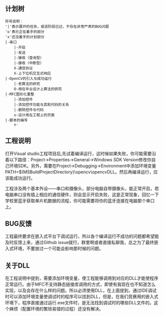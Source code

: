 ## 计划树

```
符号说明：
'|'表示展开的任务，或该阶段已过，不存在非常严肃的BUG问题
'o'表示正在着手的部分
'x'还没着手的计划部分
|-串口
    |-开启
    |-发送
    |-接收（查询型）
    |-接收（中断型）
    X-通信协议
    X-上下位机交互式响应
|-OpenCV的引入与成功运行 
    |-老算法的研究
    O-用在毕业设计上算法的研究
|-MFC图形化重整
    |-添加控件
    |-添加控件功能与其和代码的关系
    |-删除控件与代码
    x-设计用在工程上的页面
|-脚本的编写
    x-
```

## 工程说明
打开Visual studio工程项目后,先试着编译运行，这时候如果失败，你可能需要沿着以下路径：Project->Properties->General->Windows SDK Version修改你自己环境SDK。另外，需要在Project->Debugging->Environment中添加环境变量PATH=$(MSBuildProjectDirectory)\opencv\opencvDLL。然后再编译运行，应该能成功运行。

工程涉及两个基本外设——串口和摄像头，部分电脑自带摄像头，能正常开启，若电脑串口没有插上相应的通信硬件，则会显示开启失败，这是正常现象，回忆一下学校里蓝牙获取单片机数据的流程，你可能需要将你的蓝牙连接在电脑那个串口上。

## BUG反馈
工程最终要求在嵌入式平台下调试运行，所以各个编译运行不成功的问题都希望能及时反馈上来，通过Github issue就行，群里啊或者直接私聊我，总之为了最终嵌入式环境，不要放过一个可能会影响那时候的问题。

## 关于DLL
在工程说明中提到，需要添加环境变量，使工程能够调用到对应的DLL才能使程序正常运行。由于MFC不支持静态链接库调用的方式，即使有我现在也不知道怎么实现，以及会存在什么样的问题。所以必须使用DLL，在上面提到，通过IDE调试时可以添加环境变量使调试时的程序可以找到DLL，但是，在我们竞赛用的嵌入式环境下，程序直接通过运行.exe文件时，是无法找到调试时的哪些DLL文件的。这个麻烦（配置环境的繁琐易错的过程）还没有解决。